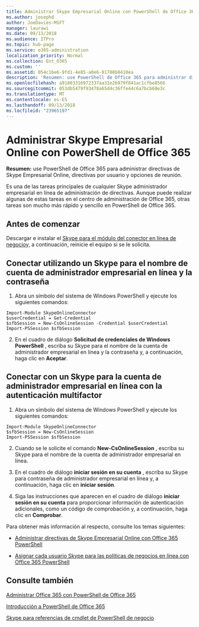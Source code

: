 ```yaml
---
title: Administrar Skype Empresarial Online con PowerShell de Office 365
ms.author: josephd
author: JoeDavies-MSFT
manager: laurawi
ms.date: 09/13/2018
ms.audience: ITPro
ms.topic: hub-page
ms.service: o365-administration
localization_priority: Normal
ms.collection: Ent_O365
ms.custom: ''
ms.assetid: 054c16e6-9fd1-4e85-a0e6-81788b8410ea
description: 'Resumen: use PowerShell de Office 365 para administrar directivas de Skype Empresarial Online, directivas por usuario y opciones de reunión.'
ms.openlocfilehash: a91803316972337aa31e2b979f841ac1cfbe8566
ms.sourcegitcommit: 053db5479f93478a65d4c36ffe44c6a7bcb60e3c
ms.translationtype: MT
ms.contentlocale: es-ES
ms.lasthandoff: 09/13/2018
ms.locfileid: "23965197"
---
```

# <a name="manage-skype-for-business-online-with-office-365-powershell"></a>Administrar Skype Empresarial Online con PowerShell de Office 365

 **Resumen:** use PowerShell de Office 365 para administrar directivas de Skype Empresarial Online, directivas por usuario y opciones de reunión.
  
Es una de las tareas principales de cualquier Skype administrador empresarial en línea de administración de directivas. Aunque puede realizar algunas de estas tareas en el centro de administración de Office 365, otras tareas son mucho más rápido y sencillo en PowerShell de Office 365. 

## <a name="before-you-start"></a>Antes de comenzar

Descargar e instalar el [Skype para el módulo del conector en línea de negocio](https://www.microsoft.com/en-us/download/details.aspx?id=39366)y, a continuación, reinicie el equipo si se le solicita.


## <a name="connect-using-a-skype-for-business-online-administrator-account-name-and-password"></a>Conectar utilizando un Skype para el nombre de cuenta de administrador empresarial en línea y la contraseña

1. Abra un símbolo del sistema de Windows PowerShell y ejecute los siguientes comandos: 
    
  ```
  Import-Module SkypeOnlineConnector
  $userCredential = Get-Credential
  $sfbSession = New-CsOnlineSession -Credential $userCredential
  Import-PSSession $sfbSession
  ```

2. En el cuadro de diálogo **Solicitud de credenciales de Windows PowerShell** , escriba su Skype para el nombre de la cuenta de administrador empresarial en línea y la contraseña y, a continuación, haga clic en **Aceptar**.


## <a name="connect-using-a-skype-for-business-online-administrator-account-with-multifactor-authentication"></a>Conectar con un Skype para la cuenta de administrador empresarial en línea con la autenticación multifactor

1. Abra un símbolo del sistema de Windows PowerShell y ejecute los siguientes comandos:

  ```
  Import-Module SkypeOnlineConnector
  $sfbSession = New-CsOnlineSession
  Import-PSSession $sfbSession
  ```

2. Cuando se le solicite el comando **New-CsOnlineSession** , escriba su Skype para el nombre de la cuenta de administrador empresarial en línea.

3. En el cuadro de diálogo **iniciar sesión en su cuenta** , escriba su Skype para contraseña de administrador empresarial en línea y, a continuación, haga clic en **iniciar sesión**.

4. Siga las instrucciones que aparecen en el cuadro de diálogo **iniciar sesión en su cuenta** para proporcionar información de autenticación adicionales, como un código de comprobación y, a continuación, haga clic en **Comprobar**.

Para obtener más información al respecto, consulte los temas siguientes:
  
- [Administrar directivas de Skype Empresarial Online con Office 365 PowerShell](manage-skype-for-business-online-policies-with-office-365-powershell.md)
    
- [Asignar cada usuario Skype para las políticas de negocios en línea con Office 365 PowerShell](assign-per-user-skype-for-business-online-policies-with-office-365-powershell.md)
    
## <a name="see-also"></a>Consulte también

[Administrar Office 365 con PowerShell de Office 365](manage-office-365-with-office-365-powershell.md)
  
[Introducción a PowerShell de Office 365](getting-started-with-office-365-powershell.md)

[Skype para referencias de cmdlet de PowerShell de negocio](https://docs.microsoft.com/powershell/module/skype/?view=skype-ps)

